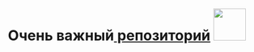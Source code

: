 <h1 align="center">Очень важный<a href="https://yandex.ru/pogoda/?win=512" target="_blank"> репозиторий</a> 
<img src="https://github.com/CuriosityDS/More-gifs/blob/I'm-definitely-a-programmer/typing-gif.gif" height="64"/></h1>
